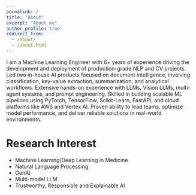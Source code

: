 ```yaml
---
permalink: /
title: "About"
excerpt: "About me"
author_profile: true
redirect_from: 
  - /about/
  - /about.html
---
```


I am a Machine Learning Engineer with 6+ years of experience driving the development and deployment of production-grade NLP and CV projects. Led two in-house AI products focused on document intelligence, involving classification, key-value extraction, summarization, and analytical workflows. Extensive hands-on experience with LLMs, Vision LLMs, multi-agent systems, and prompt engineering. Skilled in building scalable ML pipelines using PyTorch, TensorFlow, Scikit-Learn, FastAPI, and cloud platforms like AWS and Vertex AI. Proven ability to lead teams, optimize model performance, and deliver reliable solutions in real-world environments.

# Research Interest

- Machine Learning/Deep Learning in Medicine
- Natural Language Processing
- GenAI
- Multi-model LLM
- Trustworthy, Responsible and Explainable AI
